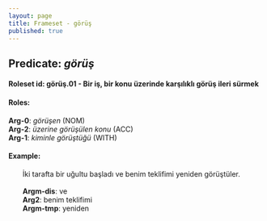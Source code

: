 ```yaml
---
layout: page
title: Frameset - görüş
published: true
---
```

<h2>Predicate: <i>görüş</i></h2>
<h4>Roleset id: görüş.01 - Bir iş, bir konu üzerinde karşılıklı görüş ileri sürmek<br>
<h4>Roles:</h4>
<b>Arg-0</b>: <i>görüşen</i>  (NOM) <br>
<b>Arg-2</b>: <i>üzerine görüşülen konu</i>  (ACC) <br>
<b>Arg-1</b>: <i>kiminle görüştüğü</i>  (WITH) <br>
<h4>Example:</h4>
&emsp;&emsp;İki tarafta bir uğultu başladı ve benim teklifimi yeniden görüştüler.<br><br>
&emsp;&emsp;<b>Argm-dis</b>:  ve<br>
&emsp;&emsp;<b>Arg2</b>:  benim teklifimi<br>
&emsp;&emsp;<b>Argm-tmp</b>:  yeniden<br>

